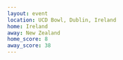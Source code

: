 ```yaml
---
layout: event
location: UCD Bowl, Dublin, Ireland
home: Ireland
away: New Zealand
home_score: 8
away_score: 38
---
```


